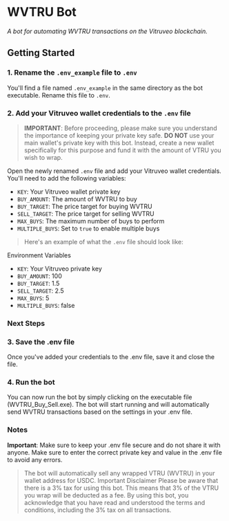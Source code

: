 WVTRU Bot
================
*A bot for automating WVTRU transactions on the Vitruveo blockchain.*

Getting Started
---------------
### 1. Rename the `.env_example` file to `.env`
You'll find a file named `.env_example` in the same directory as the bot executable. Rename this file to `.env`.

### 2. Add your Vitruveo wallet credentials to the `.env` file
> **IMPORTANT**: Before proceeding, please make sure you understand the importance of keeping your private key safe. **DO NOT** use your main wallet's private key with this bot. Instead, create a new wallet specifically for this purpose and fund it with the amount of VTRU you wish to wrap.

Open the newly renamed `.env` file and add your Vitruveo wallet credentials. You'll need to add the following variables:
* `KEY`: Your Vitruveo wallet private key
* `BUY_AMOUNT`: The amount of WVTRU to buy
* `BUY_TARGET`: The price target for buying WVTRU
* `SELL_TARGET`: The price target for selling WVTRU
* `MAX_BUYS`: The maximum number of buys to perform
* `MULTIPLE_BUYS`: Set to `true` to enable multiple buys

> Here's an example of what the `.env` file should look like:

Environment Variables
* `KEY`: Your Vitruveo private key
* `BUY_AMOUNT`: 100
* `BUY_TARGET`: 1.5
* `SELL_TARGET`: 2.5
* `MAX_BUYS`: 5
* `MULTIPLE_BUYS`: false

### **Next Steps**
### 3. Save the .env file
Once you've added your credentials to the .env file, save it and close the file.
### 4. Run the bot
You can now run the bot by simply clicking on the executable file (WVTRU_Buy_Sell.exe). The bot will start running and will automatically send WVTRU transactions based on the settings in your .env file.

### Notes

**Important**: Make sure to keep your .env file secure and do not share it with anyone.
Make sure to enter the correct private key and value in the .env file to avoid any errors.

>The bot will automatically sell any wrapped VTRU (WVTRU) in your wallet address for USDC.
Important Disclaimer
Please be aware that there is a 3% tax for using this bot. This means that 3% of the VTRU you wrap will be deducted as a fee. By using this bot, you acknowledge that you have read and understood the terms and conditions, including the 3% tax on all transactions.